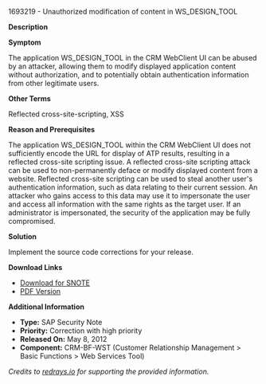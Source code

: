 1693219 - Unauthorized modification of content in WS_DESIGN_TOOL

**Description**

**Symptom**

The application WS_DESIGN_TOOL in the CRM WebClient UI can be abused by an attacker, allowing them to modify displayed application content without authorization, and to potentially obtain authentication information from other legitimate users.

**Other Terms**

Reflected cross-site-scripting, XSS

**Reason and Prerequisites**

The application WS_DESIGN_TOOL within the CRM WebClient UI does not sufficiently encode the URL for display of ATP results, resulting in a reflected cross-site scripting issue. A reflected cross-site scripting attack can be used to non-permanently deface or modify displayed content from a website. Reflected cross-site scripting can be used to steal another user's authentication information, such as data relating to their current session. An attacker who gains access to this data may use it to impersonate the user and access all information with the same rights as the target user. If an administrator is impersonated, the security of the application may be fully compromised.

**Solution**

Implement the source code corrections for your release.

**Download Links**

- [Download for SNOTE](https://notesdownloads.sap.com/note/0040000010060062017)
- [PDF Version](https://userapps.support.sap.com/sap/support/sfm/notes/print/0001693219?language=en-US&token=75F1A7CA473EE101797C9E21CDEEA1B0)

**Additional Information**

- **Type:** SAP Security Note
- **Priority:** Correction with high priority
- **Released On:** May 8, 2012
- **Component:** CRM-BF-WST (Customer Relationship Management > Basic Functions > Web Services Tool)

*Credits to [redrays.io](https://redrays.io) for supporting the provided information.*